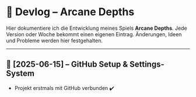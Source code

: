# 📜 Devlog – Arcane Depths

Hier dokumentiere ich die Entwicklung meines Spiels **Arcane Depths**. Jede Version oder Woche bekommt einen eigenen Eintrag. Änderungen, Ideen und Probleme werden hier festgehalten.

---

## 📅 [2025-06-15] – GitHub Setup & Settings-System
- Projekt erstmals mit GitHub verbunden ✔️

